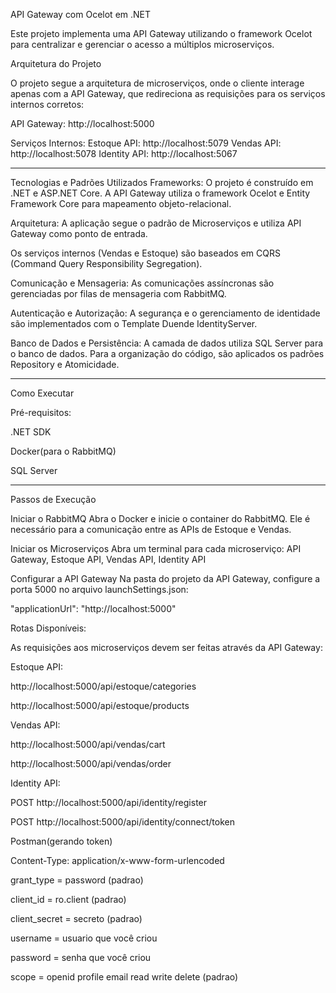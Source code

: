API Gateway com Ocelot em .NET

Este projeto implementa uma API Gateway utilizando o framework Ocelot para centralizar e gerenciar o acesso a múltiplos microserviços.

Arquitetura do Projeto

O projeto segue a arquitetura de microserviços, onde o cliente interage apenas com a API Gateway, que redireciona as requisições para os serviços internos corretos:

API Gateway: http://localhost:5000

Serviços Internos:
Estoque API: http://localhost:5079
Vendas API: http://localhost:5078
Identity API: http://localhost:5067

---
Tecnologias e Padrões Utilizados
Frameworks: O projeto é construído em .NET e ASP.NET Core. A API Gateway utiliza o framework Ocelot e Entity Framework Core 
para mapeamento objeto-relacional.

Arquitetura: A aplicação segue o padrão de Microserviços e utiliza API Gateway como ponto de entrada.

Os serviços internos (Vendas e Estoque) são baseados em CQRS (Command Query Responsibility Segregation).

Comunicação e Mensageria: As comunicações assíncronas são gerenciadas por filas de mensageria com RabbitMQ.

Autenticação e Autorização: A segurança e o gerenciamento de identidade são implementados com o Template Duende IdentityServer.

Banco de Dados e Persistência: A camada de dados utiliza SQL Server para o banco de dados. Para a organização do código,
são aplicados os padrões Repository e Atomicidade.

---

Como Executar

Pré-requisitos:

.NET SDK

Docker(para o RabbitMQ)

SQL Server

---
Passos de Execução

Iniciar o RabbitMQ
Abra o Docker e inicie o container do RabbitMQ. Ele é necessário para a comunicação entre as APIs de Estoque e Vendas.

Iniciar os Microserviços
Abra um terminal para cada microserviço:
API Gateway, Estoque API, Vendas API, Identity API

Configurar a API Gateway
Na pasta do projeto da API Gateway, configure a porta 5000 no arquivo launchSettings.json:

"applicationUrl": "http://localhost:5000"

Rotas Disponíveis:

As requisições aos microserviços devem ser feitas através da API Gateway:

Estoque API:

http://localhost:5000/api/estoque/categories

http://localhost:5000/api/estoque/products

Vendas API:

http://localhost:5000/api/vendas/cart

http://localhost:5000/api/vendas/order

Identity API:

POST http://localhost:5000/api/identity/register

POST http://localhost:5000/api/identity/connect/token 

Postman(gerando token)

Content-Type: application/x-www-form-urlencoded

grant_type = password     (padrao)

client_id = ro.client     (padrao)

client_secret = secreto   (padrao)

username = usuario que você criou    

password = senha que você criou

scope = openid profile email read write delete    (padrao)

